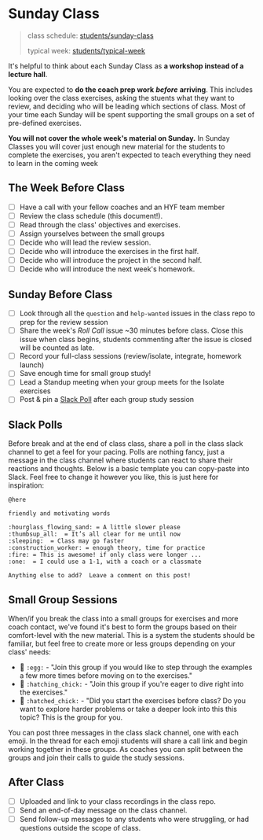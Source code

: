 # Sunday Class

> class schedule: [students/sunday-class](../students/sunday-class/)
>
> typical week: [students/typical-week](../students/typical-week.md)

It's helpful to think about each Sunday Class as **a workshop instead of a lecture hall**.

You are expected to **do the coach prep work** _**before**_ **arriving**. This includes looking over the class exercises, asking the stuents what they want to review, and deciding who will be leading which sections of class. Most of your time each Sunday will be spent supporting the small groups on a set of pre-defined exercises.

**You will not cover the whole week's material on Sunday.** In Sunday Classes you will cover just enough new material for the students to complete the exercises, you aren't expected to teach everything they need to learn in the coming week

## The Week Before Class

- [ ] Have a call with your fellow coaches and an HYF team member
- [ ] Review the class schedule \(this document!\).
- [ ] Read through the class' objectives and exercises.
- [ ] Assign yourselves between the small groups
- [ ] Decide who will lead the review session.
- [ ] Decide who will introduce the exercises in the first half.
- [ ] Decide who will introduce the project in the second half.
- [ ] Decide who will introduce the next week's homework.

## Sunday Before Class

- [ ] Look through all the `question` and `help-wanted` issues in the class repo to prep for the review session
- [ ] Share the week's _Roll Call_ issue ~30 minutes before class. Close this issue when class begins, students commenting after the issue is closed will be counted as late.
- [ ] Record your full-class sessions \(review/isolate, integrate, homework launch\)
- [ ] Save enough time for small group study!
- [ ] Lead a Standup meeting when your group meets for the Isolate exercises
- [ ] Post & pin a [Slack Poll](sunday-class.md#slack-poll) after each group study session

## Slack Polls

Before break and at the end of class class, share a poll in the class slack channel to get a feel for your pacing. Polls are nothing fancy, just a message in the class channel where students can react to share their reactions and thoughts. Below is a basic template you can copy-paste into Slack. Feel free to change it however you like, this is just here for inspiration:

```text
@here

friendly and motivating words

:hourglass_flowing_sand: = A little slower please
:thumbsup_all:  = It’s all clear for me until now
:sleeping:  = Class may go faster
:construction_worker: = enough theory, time for practice
:fire: = This is awesome! if only class were longer ...
:one:  = I could use a 1-1, with a coach or a classmate

Anything else to add?  Leave a comment on this post!
```

## Small Group Sessions

When/if you break the class into a small groups for exercises and more coach contact, we've found it's best to form the groups based on their comfort-level with the new material. This is a system the students should be familiar, but feel free to create more or less groups depending on your class' needs:

- 🥚 `:egg:` - "Join this group if you would like to step through the examples a few more times before moving on to the exercises."
- 🐣 `:hatching_chick:` - "Join this group if you're eager to dive right into the exercises."
- 🐥 `:hatched_chick:` - "Did you start the exercises before class? Do you want to explore harder problems or take a deeper look into this this topic? This is the group for you.

You can post three messages in the class slack channel, one with each emoji. In the thread for each emoji students will share a call link and begin working together in these groups. As coaches you can split between the groups and join their calls to guide the study sessions.

## After Class

- [ ] Uploaded and link to your class recordings in the class repo.
- [ ] Send an end-of-day message on the class channel.
- [ ] Send follow-up messages to any students who were struggling, or had questions outside the scope of class.
